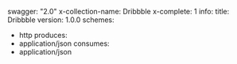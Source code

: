 swagger: "2.0"
x-collection-name: Dribbble
x-complete: 1
info:
  title: Dribbble
  version: 1.0.0
schemes:
- http
produces:
- application/json
consumes:
- application/json
